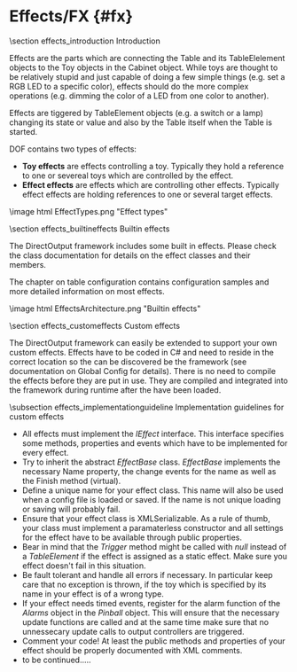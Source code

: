 ﻿Effects/FX  {#fx}
==========
\section effects_introduction Introduction 

Effects are the parts which are connecting the Table and its TableElelement objects to the Toy objects in the Cabinet object. 
While toys are thought to be relatively stupid and just capable of doing a few simple things (e.g. set a RGB LED to a specific color), effects should do the more complex operations (e.g. dimming the color of a LED from one color to another).

Effects are tiggered by TableElement objects (e.g. a switch or a lamp) changing its state or value and also by the Table itself when the Table is started. 

DOF contains two types of effects:

* __Toy effects__ are effects controlling a toy. Typically they hold a reference to one or severeal toys which are controlled by the effect.
* __Effect effects__ are effects which are controlling other effects. Typically effect effects are holding references to one or several target effects.

\image html EffectTypes.png "Effect types"




\section effects_builtineffects Builtin effects 

The DirectOutput framework includes some built in effects. Please check the class documentation for details on the effect classes and their members.

The chapter on table configuration contains configuration samples and more detailed information on most effects.

\image html EffectsArchitecture.png "Builtin effects"


\section effects_customeffects Custom effects 


The DirectOutput framework can easily be extended to support your own custom effects.
Effects have to be coded in C# and need to reside in the correct location so the can be discovered be the framework (see documentation on Global Config for details). 
There is no need to compile the effects before they are put in use. They are compiled and integrated into the framework during runtime after the have been loaded.

\subsection effects_implementationguideline  Implementation guidelines for custom effects

* All effects must implement the _IEffect_ interface. This interface specifies some methods, properties and events which have to be implemented for every effect.
* Try to inherit the abstract _EffectBase_ class. _EffectBase_ implements the necessary Name property, the change events for the name as well as the Finish method (virtual). 
* Define a unique name for your effect class. This name will also be used when a config file is loaded or saved. If the name is not unique loading or saving will probably fail.
* Ensure that your effect class is XMLSerializable. As a rule of thumb, your class must implement a paramaterless constructor and all settings for the effect have to be available through public properties.
* Bear in mind that the _Trigger_ method might be called with _null_ instead of a _TableElement_ if the effect is assigned as a static effect. Make sure you effect doesn't fail in this situation.
* Be fault tolerant and handle all errors if necessary. In particular keep care that no exception is thrown, if the toy which is specified by its name in your effect is of a wrong type.
* If your effect needs timed events, register for the alarm function of the _Alarms_ object in the _Pinball_ object. This will ensure that the necessary update functions are called and at the same time make sure that no unnessecary update calls to output controllers are triggered. 
* Comment your code! At least the public methods and properties of your effect should be properly documented with XML comments.
* to be continued.....